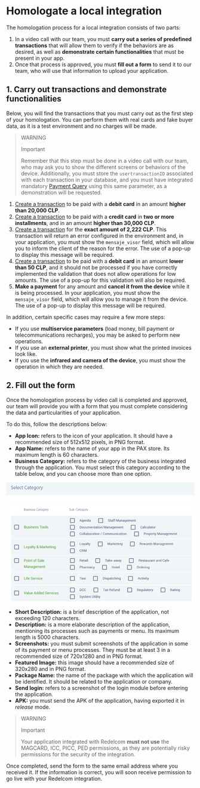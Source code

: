 # Homologate a local integration

The homologation process for a local integration consists of two parts:

1. In a video call with our team, you must **carry out a series of predefined transactions** that will allow them to verify if the behaviors are as desired, as well as **demonstrate certain functionalities** that must be present in your app.
2. Once that process is approved, you must **fill out a form** to send it to our team, who will use that information to upload your application.

## 1. Carry out transactions and demonstrate functionalities

Below, you will find the transactions that you must carry out as the first step of your homologation. You can perform them with real cards and fake buyer data, as it is a test environment and no charges will be made.

> WARNING
>
> Important
>
> Remember that this step must be done in a video call with our team, who may ask you to show the different screens or behaviors of the device. Additionally, you must store the `usertransactionID` associated with each transaction in your database, and you must have integrated mandatory [Payment Query](developers/en/docs/redelcom/local-integration/android/payments-processing/payment-query) using this same parameter, as a demonstration will be requested.

1. [Create a transaction](developers/en/docs/redelcom/local-integration/android/payments-processing/create-payment-intent) to be paid with a **debit card** in an amount **higher than 20,000 CLP**.
2. [Create a transaction](developers/en/docs/redelcom/local-integration/android/payments-processing/create-payment-intent) to be paid with a **credit card** in **two or more installments**, and in an amount **higher than 30,000 CLP**.
3. [Create a transaction](developers/en/docs/redelcom/local-integration/android/payments-processing/create-payment-intent) for the **exact amount of 2,222 CLP**. This transaction will return an error configured in the environment and, in your application, you must show the `mensaje_visor` field, which will allow you to inform the client of the reason for the error. The use of a pop-up to display this message will be required.
4. [Create a transaction](developers/en/docs/redelcom/local-integration/android/payments-processing/create-payment-intent) to be paid with a **debit card** in an amount **lower than 50 CLP**, and it should not be processed if you have correctly implemented the validation that does not allow operations for low amounts. The use of a pop-up for this validation will also be required.
5. **Make a payment** for any amount and **cancel it from the device** while it is being processed. In your application, you must show the `mensaje_visor` field, which will allow you to manage it from the device. The use of a pop-up to display this message will be required.

In addition, certain specific cases may require a few more steps:
* If you use **multiservice parameters** (load money, bill payment or telecommunications recharges), you may be asked to perform new operations.
* If you use an **external printer**, you must show what the printed invoices look like.
* If you use the **infrared and camera of the device**, you must show the operation in which they are needed.

## 2. Fill out the form

Once the homologation process by video call is completed and approved, our team will provide you with a form that you must complete considering the data and particularities of your application.

To do this, follow the descriptions below:
 * **App Icon:** refers to the icon of your application. It should have a recommended size of 512x512 pixels, in PNG format.
 * **App Name:** refers to the name of your app in the PAX store. Its maximum length is 60 characters.
 * **Business Category:** refers to the category of the business integrated through the application. You must select this category according to the table below, and you can choose more than one option.

  ![Business Category options](/images/Redelcom/rdc-business-category.png)

 * **Short Description:** is a brief description of the application, not exceeding 120 characters.
 * **Description:** is a more elaborate description of the application, mentioning its processes such as payments or menu. Its maximum length is 5000 characters.
 * **Screenshots:** you must submit screenshots of the application in some of its payment or menu processes. They must be at least 3 in a recommended size of 720x1280 and in PNG format.
 * **Featured Image:** this image should have a recommended size of 320x280 and in PNG format.
 * **Package Name:** the name of the package with which the application will be identified. It should be related to the application or company.
 * **Send login:** refers to a screenshot of the login module before entering the application.
 * **APK:** you must send the APK of the application, having exported it in *release* mode.

> WARNING
>
> Important
>
> Your application integrated with Redelcom **must not use** the MAGCARD, ICC, PICC, PED permissions, as they are potentially risky permissions for the security of the integration.

Once completed, send the form to the same email address where you received it. If the information is correct, you will soon receive permission to go live with your Redelcom integration.